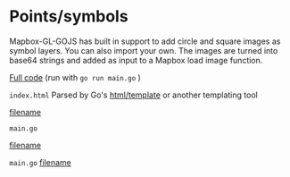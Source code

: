 # Points/symbols

Mapbox-GL-GOJS has built in support to add circle and square images as symbol layers. You can also import your own. The images are turned into base64 strings and added as input to a Mapbox load image function.

[Full code](http://example.com) (run with `go run main.go`  )

[](example6/wasm/index.html ':include :type=iframe width=100% height=500px')


`index.html` Parsed by Go's [html/template](https://pkg.go.dev/html/template) or another templating tool

[filename](/example6/golang/index.html ':include :type=code')



`main.go` 

[filename](/example6/common/common.go ':include :type=code :fragment=demo')

`main.go`
[filename](/example6/golang/main.go ':include :type=code')



